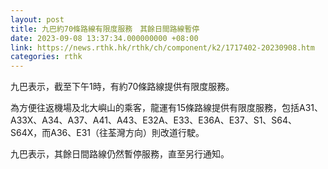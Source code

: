```yaml
---
layout: post
title: 九巴約70條路線有限度服務　其餘日間路線暫停
date: 2023-09-08 13:37:34.000000000 +08:00
link: https://news.rthk.hk/rthk/ch/component/k2/1717402-20230908.htm
categories: rthk
---
```


九巴表示，截至下午1時，有約70條路線提供有限度服務。

為方便往返機場及北大嶼山的乘客，龍運有15條路線提供有限度服務，包括A31、A33X、A34、A37、A41、A43、E32A、E33、E36A、E37、S1、S64、S64X，而A36、E31（往荃灣方向）則改道行駛。

九巴表示，其餘日間路線仍然暫停服務，直至另行通知。
